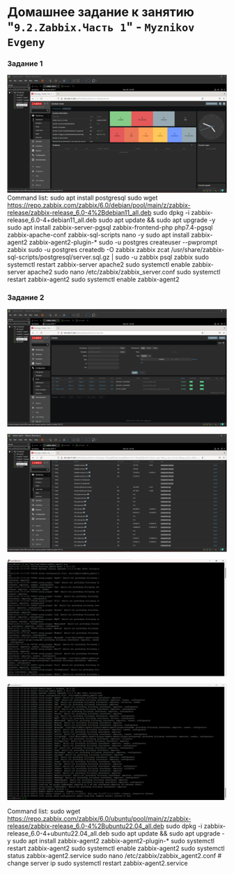 # Домашнее задание к занятию "`9.2.Zabbix.Часть 1`" - `Myznikov Evgeny`

### Задание 1
![Zabbix_Server](https://github.com/EvgenyMyznikov/Zabbix-part1-hw/blob/main/img/Zabbix-part1-2022-11-20%20164856.png?raw=true)
Command list:
sudo apt install postgresql
sudo wget https://repo.zabbix.com/zabbix/6.0/debian/pool/main/z/zabbix-release/zabbix-release_6.0-4%2Bdebian11_all.deb
sudo dpkg -i zabbix-release_6.0-4+debian11_all.deb
sudo apt update && sudo apt upgrade -y
sudo apt install zabbix-server-pgsql zabbix-frontend-php php7.4-pgsql zabbix-apache-conf zabbix-sql-scripts nano -y
sudo apt install zabbix-agent2 zabbix-agent2-plugin-*
sudo -u postgres createuser --pwprompt zabbix
sudo -u postgres createdb -O zabbix zabbix
zcat /usr/share/zabbix-sql-scripts/postgresql/server.sql.gz | sudo -u zabbix psql zabbix
sudo systemctl restart zabbix-server apache2
sudo systemctl enable zabbix-server apache2
sudo nano /etc/zabbix/zabbix_server.conf
sudo systemctl restart zabbix-agent2
sudo systemctl enable zabbix-agent2

### Задание 2
![Hosts](https://github.com/EvgenyMyznikov/Zabbix-part1-hw/blob/main/img/Configuration-2022-11-24%20125938.png?raw=true)

![Latest_data](https://github.com/EvgenyMyznikov/Zabbix-part1-hw/blob/main/img/LastDataHosts-2022-11-24%20134436.png?raw=true)

![zabbix_agent_log_host1](https://github.com/EvgenyMyznikov/Zabbix-part1-hw/blob/main/img/Host1_log-%202022-11-24%20180302.png?raw=true)

![zabbix_agent_log_host2](https://github.com/EvgenyMyznikov/Zabbix-part1-hw/blob/main/img/Host2_log-2022-11-24%20180657.png?raw=true)

Command list:
sudo wget https://repo.zabbix.com/zabbix/6.0/ubuntu/pool/main/z/zabbix-release/zabbix-release_6.0-4%2Bubuntu22.04_all.deb
sudo dpkg -i zabbix-release_6.0-4+ubuntu22.04_all.deb
sudo apt update && sudo apt upgrade -y
sudo apt install zabbix-agent2 zabbix-agent2-plugin-*
sudo systemctl restart zabbix-agent2
sudo systemctl enable zabbix-agent2
sudo systemctl status zabbix-agent2.service
sudo nano /etc/zabbix/zabbix_agent2.conf    # change server ip
sudo systemctl restart zabbix-agent2.service

